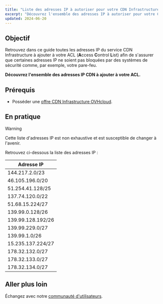 ```yaml
---
title: "Liste des adresses IP à autoriser pour votre CDN Infrastructure"
excerpt: "Découvrez l'ensemble des adresses IP à autoriser pour votre CDN Infrastructure"
updated: 2024-06-20
---
```


## Objectif

Retrouvez dans ce guide toutes les adresses IP du service CDN Infrastructure à ajouter à votre ACL (**A**ccess **C**ontrol **L**ist) afin de s'assurer que certaines adresses IP ne soient pas bloquées par des systèmes de sécurité comme, par exemple, votre pare-feu.

**Découvrez l'ensemble des adresses IP CDN à ajouter à votre ACL.**

## Prérequis

- Posséder une [offre CDN Infrastructure OVHcloud](https://www.ovhcloud.com/fr/network/cdn/).

## En pratique

> [!warning]
> Cette liste d'adresses IP est non exhaustive et est susceptible de changer à l'avenir.
>

Retrouvez ci-dessous la liste des adresses IP :

|Adresse IP|
|---|
|144.217.2.0/23|
|46.105.196.0/20|
|51.254.41.128/25|
|137.74.120.0/22|
|51.68.15.224/27|
|139.99.0.128/26|
|139.99.128.192/26|
|139.99.229.0/27|
|139.99.1.0/26|
|15.235.137.224/27|
|178.32.132.0/27|
|178.32.133.0/27|
|178.32.134.0/27|

## Aller plus loin

Échangez avec notre [communauté d'utilisateurs](/links/community).
